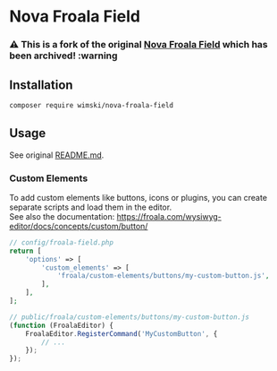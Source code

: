 # Nova Froala Field

### :warning: This is a fork of the original [Nova Froala Field](https://github.com/froala/nova-froala-field) which has been archived! :warning

## Installation

```bash
composer require wimski/nova-froala-field
```

## Usage

See original [README.md](https://github.com/froala/nova-froala-field/blob/master/README.md#usage).

### Custom Elements

To add custom elements like buttons, icons or plugins, you can create separate scripts and load them in the editor.
<br>See also the documentation: https://froala.com/wysiwyg-editor/docs/concepts/custom/button/

```php
// config/froala-field.php
return [
    'options' => [
        'custom_elements' => [
            'froala/custom-elements/buttons/my-custom-button.js',
        ],
    ],
];
```

```js
// public/froala/custom-elements/buttons/my-custom-button.js
(function (FroalaEditor) {
    FroalaEditor.RegisterCommand('MyCustomButton', {
        // ...
    });
});
```
